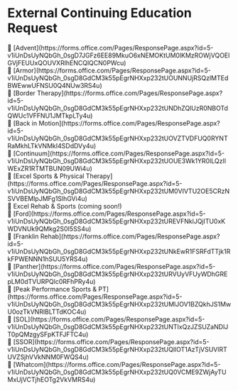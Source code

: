 # External Continuing Education Request

<aside>
📖 [Advent](https://forms.office.com/Pages/ResponsePage.aspx?id=5-v1iUnDsUyNQbGh_0sgD7JGFz6EE89MkuO6xNEMOKtUM0lKMzROWjVQOElGVjFEUUxQOUVXRlhENCQlQCN0PWcu)

</aside>

<aside>
📖 [Armor](https://forms.office.com/Pages/ResponsePage.aspx?id=5-v1iUnDsUyNQbGh_0sgD8GdCM3k55pEgrNHXxp232tUOUNNUjRSQzlMTEdBWEwwUFNSU0Q4NUw3RS4u)

</aside>

<aside>
📖 [Border Therapy](https://forms.office.com/Pages/ResponsePage.aspx?id=5-v1iUnDsUyNQbGh_0sgD8GdCM3k55pEgrNHXxp232tUNDhZQlUzR0NBOTdQWUc1VFFNU1JMTkpLTy4u)

</aside>

<aside>
📖 [Back in Motion](https://forms.office.com/Pages/ResponsePage.aspx?id=5-v1iUnDsUyNQbGh_0sgD8GdCM3k55pEgrNHXxp232tUOVZTVDFUQ0RYNTRaMkhLTkVNMkI4SDdDVy4u)

</aside>

<aside>
📖 [Continuum](https://forms.office.com/Pages/ResponsePage.aspx?id=5-v1iUnDsUyNQbGh_0sgD8GdCM3k55pEgrNHXxp232tUOUE3Wk1YR0lLQzlIWExZR1RTMTBUN09UWi4u)

</aside>

<aside>
📖 [Excel Sports & Physical Therapy](https://forms.office.com/Pages/ResponsePage.aspx?id=5-v1iUnDsUyNQbGh_0sgD8GdCM3k55pEgrNHXxp232tUM0VIVTU2OE5CRzNSVVBEMlpJMFg1SlhGVi4u)

</aside>

<aside>
📖 Excel Rehab & Sports (coming soon!)

</aside>

<aside>
📖 [Ford](https://forms.office.com/Pages/ResponsePage.aspx?id=5-v1iUnDsUyNQbGh_0sgD8GdCM3k55pEgrNHXxp232tUREVFNklJQjlTU0xKWDVNUk9QMkg2S0I5SS4u)

</aside>

<aside>
📖 [Franklin Rehab](https://forms.office.com/Pages/ResponsePage.aspx?id=5-v1iUnDsUyNQbGh_0sgD8GdCM3k55pEgrNHXxp232tUNkEwR1FSRFdTTjk1RkFPWENNN1hSUU5YRS4u)

</aside>

<aside>
📖 [Panther](https://forms.office.com/Pages/ResponsePage.aspx?id=5-v1iUnDsUyNQbGh_0sgD8GdCM3k55pEgrNHXxp232tURVUyVFUyWDhGREpLM0dTVURPQlc0RFhPRy4u)

</aside>

<aside>
📖 [Peak Performance Sports & PT](https://forms.office.com/Pages/ResponsePage.aspx?id=5-v1iUnDsUyNQbGh_0sgD8GdCM3k55pEgrNHXxp232tUMlJOV1BZQkhJS1MwU0ozTkVNRlBLTTdKOC4u)

</aside>

<aside>
📖 [SOL](https://forms.office.com/Pages/ResponsePage.aspx?id=5-v1iUnDsUyNQbGh_0sgD8GdCM3k55pEgrNHXxp232tUNTIxQzJZSUZaNDlJT0pQMzgySFpKTFJFTC4u)

</aside>

<aside>
📖 [SSOR](https://forms.office.com/Pages/ResponsePage.aspx?id=5-v1iUnDsUyNQbGh_0sgD8GdCM3k55pEgrNHXxp232tUQllOT1AzTjVSUVlRTUVZSjhVVkNNM0FWQS4u)

</aside>

<aside>
📖 [Whatcom](https://forms.office.com/Pages/ResponsePage.aspx?id=5-v1iUnDsUyNQbGh_0sgD8GdCM3k55pEgrNHXxp232tUQ0VCME9ZWjAyTUMxUjVCTjhEOTg2VkVMRS4u)

</aside>